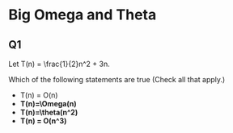 # Big Omega and Theta

## Q1

Let T(n) = \frac{1}{2}n^2 + 3n.

Which of the following statements are true (Check all that apply.)

- T(n) = O(n)
- **T(n)=\Omega(n)**
- **T(n)=\theta(n^2)**
- **T(n) = O(n^3)**

